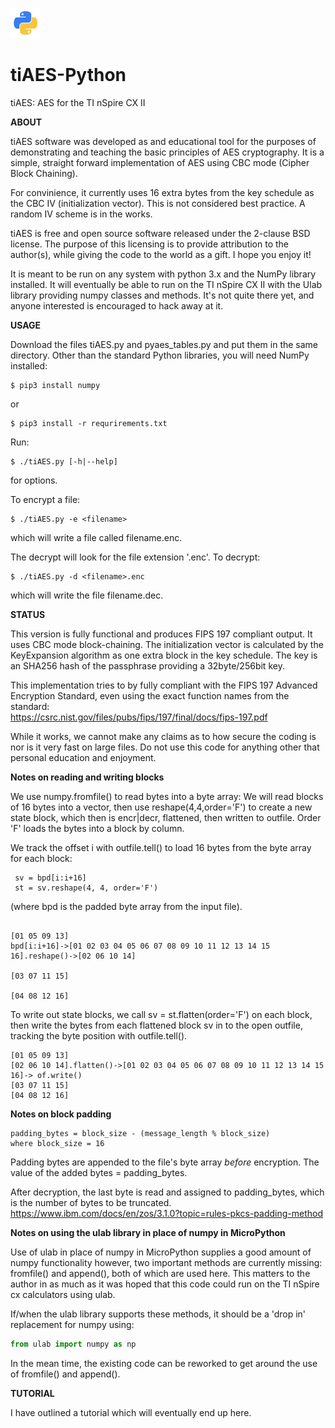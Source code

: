 ![alt text](python-icon.png)
# tiAES-Python
tiAES: AES for the TI nSpire CX II  

__ABOUT__  

tiAES software was developed as and educational tool for the purposes of demonstrating and teaching the basic principles of AES cryptography. It is a simple, straight forward implementation of AES using CBC mode (Cipher Block Chaining).  

For convinience, it currently uses 16 extra bytes from the key schedule as the CBC IV (initialization vector). This is not considered best practice. A random IV scheme is in the works.  

tiAES is free and open source software released under the 2-clause BSD license. The purpose of this licensing is to provide attribution to the author(s), while giving the code to the world as a gift. I hope you enjoy it!  

It is meant to be run on any system with python 3.x and the NumPy library installed. It will eventually be able to run on the TI nSpire CX II with the Ulab library providing numpy classes and methods. It's not quite there yet, and anyone interested is encouraged to hack away at it.  


__USAGE__  

Download the files tiAES.py and pyaes_tables.py and put them in the same directory. Other than the standard Python libraries, you will need NumPy installed:   

    $ pip3 install numpy  
or  

    $ pip3 install -r requrirements.txt  

Run:  

    $ ./tiAES.py [-h|--help]

for options.  

To encrypt a file:  

    $ ./tiAES.py -e <filename>  

which will write a file called filename.enc.  

The decrypt will look for the file extension '.enc'. To decrypt:  

    $ ./tiAES.py -d <filename>.enc  

which will write the file filename.dec.  

__STATUS__  

This version is fully functional and produces FIPS 197 compliant output. It uses CBC mode  block-chaining. The initialization vector is calculated by the KeyExpansion algorithm as one extra block in the key schedule. The key is an SHA256 hash of the passphrase providing a 32byte/256bit key.  

This implementation tries to by fully compliant with the FIPS 197 Advanced Encryption
Standard, even using the exact function names from the standard:  
https://csrc.nist.gov/files/pubs/fips/197/final/docs/fips-197.pdf  

While it works, we cannot make any claims as to how secure the coding is nor is it very fast on large files. Do not use this code for anything other that personal education and enjoyment.  

__Notes on reading and writing blocks__  

We use numpy.fromfile() to read bytes into a byte array: We will read blocks of 16 bytes into a vector, then use reshape(4,4,order='F') to create a new state block, which then is encr|decr, flattened, then written to outfile. Order 'F' loads the bytes into a block by column.  

We track the offset i with outfile.tell() to load 16 bytes from the byte array  
 for each block:  
 
     sv = bpd[i:i+16]
     st = sv.reshape(4, 4, order='F')  
(where bpd is the padded byte array from the input file).  
``` 
                                                                          [01 05 09 13]  
bpd[i:i+16]->[01 02 03 04 05 06 07 08 09 10 11 12 13 14 15 16].reshape()->[02 06 10 14]  
                                                                          [03 07 11 15]  
                                                                          [04 08 12 16]
```

To write out state blocks, we call sv = st.flatten(order='F') on each block, then write the bytes from each flattened block sv in to the open outfile, tracking the byte position with outfile.tell().  
``` 
[01 05 09 13]  
[02 06 10 14].flatten()->[01 02 03 04 05 06 07 08 09 10 11 12 13 14 15 16]-> of.write()  
[03 07 11 15]   
[04 08 12 16]
```

__Notes on block padding__  

    padding_bytes = block_size - (message_length % block_size)  
    where block_size = 16  
    
Padding bytes are appended to the file's byte array _before_ encryption. The value of the added bytes = padding_bytes.  

After decryption, the last byte is read and assigned to padding_bytes, which is the number of bytes to be truncated.  
https://www.ibm.com/docs/en/zos/3.1.0?topic=rules-pkcs-padding-method  

__Notes on using the ulab library in place of numpy in MicroPython__  

Use of ulab in place of numpy in MicroPython supplies a good amount of numpy functionality however, two important methods are currently missing: fromfile() and append(), both of which are used here. This matters to the author in as much as it was hoped that this code could run on the TI nSpire cx calculators using ulab.  

If/when the ulab library supports these methods, it should be a 'drop in' replacement for numpy using:  
```python
from ulab import numpy as np  
```
In the mean time, the existing code can be reworked to get around the use of fromfile() and append().    

__TUTORIAL__  

I have outlined a tutorial which will eventually end up here.
